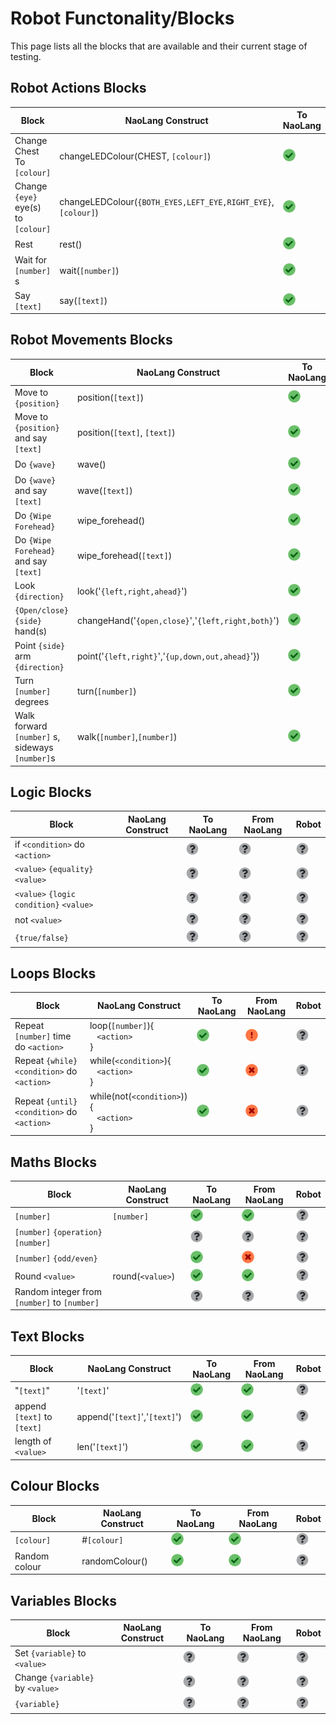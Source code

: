 # Robot Functonality/Blocks

This page lists all the blocks that are available and their current stage of testing.

## Robot Actions Blocks

| Block | NaoLang Construct | To NaoLang | From NaoLang | Robot
|-|-|-|-|-
| Change Chest To `[colour]` | changeLEDColour(CHEST, `[colour]`) | ![Working](images/working.png) | ![Working](images/working.png) | ![Unknown](images/unknown.png)
| Change `{eye}` eye(s) to `[colour]` | changeLEDColour(`{BOTH_EYES,LEFT_EYE,RIGHT_EYE}`, `[colour]`) | ![Working](images/working.png) | ![Working](images/working.png) | ![Unknown](images/unknown.png)
| Rest | rest() | ![Working](images/working.png) | ![Working](images/working.png) | ![Unknown](images/unknown.png)
| Wait for `[number]` s | wait(`[number]`) | ![Working](images/working.png) | ![Working](images/working.png) | ![Unknown](images/unknown.png)
| Say `[text]` | say(`[text]`) | ![Working](images/working.png) | ![Working](images/working.png) | ![Unknown](images/unknown.png)

## Robot Movements Blocks

| Block | NaoLang Construct | To NaoLang | From NaoLang | Robot
|-|-|-|-|-
| Move to `{position}` | position(`[text]`) | ![Working](images/working.png) | ![Working](images/working.png) | ![Unknown](images/unknown.png)
| Move to `{position}` and say `[text]` | position(`[text]`, `[text]`) | ![Working](images/working.png) | ![Working](images/working.png) | ![Unknown](images/unknown.png)
| Do `{wave}` | wave() | ![Working](images/working.png) | ![Working](images/working.png) | ![Unknown](images/unknown.png)
| Do `{wave}` and say `[text]` | wave(`[text]`) | ![Working](images/working.png) | ![Working](images/working.png) | ![Unknown](images/unknown.png)
| Do `{Wipe Forehead}` | wipe_forehead() | ![Working](images/working.png) | ![Working](images/working.png) | ![Unknown](images/unknown.png)
| Do `{Wipe Forehead}` and say `[text]` | wipe_forehead(`[text]`) | ![Working](images/working.png) | ![Working](images/working.png) | ![Unknown](images/unknown.png)
| Look `{direction}` | look('`{left,right,ahead}`') | ![Working](images/working.png) | ![Working](images/working.png) | ![Unknown](images/unknown.png)
| `{Open/close}` `{side}` hand(s) | changeHand('`{open,close}`','`{left,right,both}`') | ![Working](images/working.png) | ![Working](images/working.png) | ![Unknown](images/unknown.png)
| Point `{side}` arm `{direction}` | point('`{left,right}`','`{up,down,out,ahead}`'}) | ![Working](images/working.png) | ![Working](images/working.png) | ![Unknown](images/unknown.png)
| Turn `[number]` degrees | turn(`[number]`) | ![Working](images/working.png) | ![Working](images/working.png) | ![Unknown](images/unknown.png)
| Walk forward `[number]` s, sideways `[number]`s | walk(`[number]`,`[number]`) | ![Working](images/working.png) | ![Working](images/working.png) | ![Unknown](images/unknown.png)

## Logic Blocks

| Block | NaoLang Construct | To NaoLang | From NaoLang | Robot
|-|-|-|-|-
| if `<condition>` do `<action>` | | ![Unknown](images/unknown.png) | ![Unknown](images/unknown.png) | ![Unknown](images/unknown.png)
| `<value>` `{equality}` `<value>` | | ![Unknown](images/unknown.png) | ![Unknown](images/unknown.png) | ![Unknown](images/unknown.png)
| `<value>` `{logic condition}` `<value>` | | ![Unknown](images/unknown.png) | ![Unknown](images/unknown.png) | ![Unknown](images/unknown.png)
|  not `<value>` | | ![Unknown](images/unknown.png) | ![Unknown](images/unknown.png) | ![Unknown](images/unknown.png)
 | `{true/false}` | | ![Unknown](images/unknown.png) | ![Unknown](images/unknown.png) | ![Unknown](images/unknown.png)

## Loops Blocks

| Block | NaoLang Construct | To NaoLang | From NaoLang | Robot
|-|-|-|-|-
| Repeat `[number]` time do `<action>` | loop(`[number]`){<br>&nbsp;&nbsp;&nbsp;`<action>`<br>} | ![Working](images/working.png) | ![Tests Failing](images/failing.png) | ![Unknown](images/unknown.png)
| Repeat `{while}` `<condition>` do `<action>` | while(`<condition>`){<br>&nbsp;&nbsp;&nbsp;`<action>`<br>} | ![Working](images/working.png) | ![Functionality Broken](images/broken.png) | ![Unknown](images/unknown.png)
| Repeat `{until}` `<condition>` do `<action>` | while(not(`<condition>`)){<br>&nbsp;&nbsp;&nbsp;`<action>`<br>} | ![Working](images/working.png) | ![Functionality Broken](images/broken.png) | ![Unknown](images/unknown.png)

## Maths Blocks

| Block | NaoLang Construct | To NaoLang | From NaoLang | Robot
|-|-|-|-|-
| `[number]` | `[number]` | ![Working](images/working.png) | ![Working](images/working.png) | ![Unknown](images/unknown.png)
| `[number]` `{operation}` `[number]` | | ![Unknown](images/unknown.png) | ![Unknown](images/unknown.png) | ![Unknown](images/unknown.png)
| `[number]` `{odd/even}` | | ![Working](images/working.png) | ![Functionality Broken](images/broken.png) | ![Unknown](images/unknown.png)
| Round `<value>` | round(`<value>`) | ![Working](images/working.png) | ![Working](images/working.png) | ![Unknown](images/unknown.png)
| Random integer from `[number]` to `[number]` | | ![Unknown](images/unknown.png) | ![Unknown](images/unknown.png) | ![Unknown](images/unknown.png)

## Text Blocks

| Block | NaoLang Construct | To NaoLang | From NaoLang | Robot
|-|-|-|-|-
| "`[text]`" | '`[text]`' | ![Working](images/working.png) | ![Working](images/working.png) | ![Unknown](images/unknown.png)
| append `[text]` to `[text]` | append('`[text]`','`[text]`') | ![Working](images/working.png) | ![Working](images/working.png) | ![Unknown](images/unknown.png)
| length of `<value>` | len('`[text]`') | ![Working](images/working.png) | ![Working](images/working.png) | ![Unknown](images/unknown.png)

## Colour Blocks

| Block | NaoLang Construct | To NaoLang | From NaoLang | Robot
|-|-|-|-|-
| `[colour]` | #`[colour]` | ![Working](images/working.png) | ![Working](images/working.png) | ![Unknown](images/unknown.png)
| Random colour | randomColour() | ![Working](images/working.png) | ![Working](images/working.png) | ![Unknown](images/unknown.png)

## Variables Blocks

| Block | NaoLang Construct | To NaoLang | From NaoLang | Robot
|-|-|-|-|-
| Set `{variable}` to `<value>` | | ![Unknown](images/unknown.png) | ![Unknown](images/unknown.png) | ![Unknown](images/unknown.png)
| Change `{variable}` by `<value>` | | ![Unknown](images/unknown.png) | ![Unknown](images/unknown.png) | ![Unknown](images/unknown.png)
| `{variable}` | | ![Unknown](images/unknown.png) | ![Unknown](images/unknown.png) | ![Unknown](images/unknown.png)
